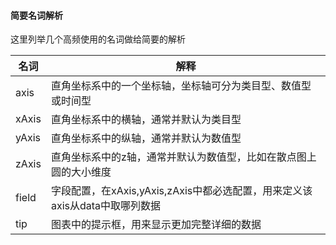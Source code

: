 #### 简要名词解析

这里列举几个高频使用的名词做给简要的解析

<table class="table">
<thead>
    <tr><th>名词</th><th>解释</th></tr>
  </thead>
  <tbody>
    <tr>
        <td>axis</td>
        <td>直角坐标系中的一个坐标轴，坐标轴可分为类目型、数值型或时间型</td>
    </tr>
    <tr>
        <td>xAxis</td>
        <td>直角坐标系中的横轴，通常并默认为类目型</td>
    </tr>
    <tr>
        <td>yAxis</td>
        <td>直角坐标系中的纵轴，通常并默认为数值型</td>
    </tr>
    <tr>
        <td>zAxis</td>
        <td>直角坐标系中的z轴，通常并默认为数值型，比如在散点图上圆的大小维度</td>
    </tr>
    <tr>
        <td>field</td>
        <td>字段配置，在xAxis,yAxis,zAxis中都必选配置，用来定义该axis从data中取哪列数据</td>
    </tr>
    <tr>
        <td>tip</td>
        <td>图表中的提示框，用来显示更加完整详细的数据</td>
    </tr>
    </tbody>
 </table>